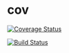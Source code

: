 # cov
<a href='https://coveralls.io/github/nerjib/cov?branch=master'><img src='https://coveralls.io/repos/github/nerjib/cov/badge.svg?branch=master' alt='Coverage Status' /></a>

[![Build Status](https://travis-ci.org/nerjib/cov.svg?branch=master)](https://travis-ci.org/nerjib/cov)